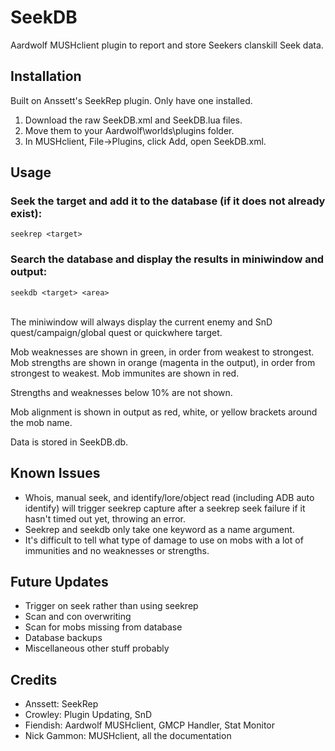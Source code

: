 # SeekDB
Aardwolf MUSHclient plugin to report and store Seekers clanskill Seek data.

## Installation
Built on Anssett's SeekRep plugin. Only have one installed.
1. Download the raw SeekDB.xml and SeekDB.lua files.
2. Move them to your Aardwolf\worlds\plugins folder.
3. In MUSHclient, File->Plugins, click Add, open SeekDB.xml.

## Usage
### Seek the target and add it to the database (if it does not already exist):
```
seekrep <target>
```
### Search the database and display the results in miniwindow and output:
```
seekdb <target> <area>
```
\
The miniwindow will always display the current enemy and SnD quest/campaign/global quest or quickwhere target.

Mob weaknesses are shown in green, in order from weakest to strongest.
Mob strengths are shown in orange (magenta in the output), in order from strongest to weakest.
Mob immunites are shown in red.

Strengths and weaknesses below 10% are not shown.

Mob alignment is shown in output as red, white, or yellow brackets around the mob name.

Data is stored in SeekDB.db.

## Known Issues
- Whois, manual seek, and identify/lore/object read (including ADB auto identify) will trigger seekrep capture after a seekrep seek failure if it hasn't timed out yet, throwing an error.
- Seekrep and seekdb only take one keyword as a name argument.
- It's difficult to tell what type of damage to use on mobs with a lot of immunities and no weaknesses or strengths.

## Future Updates
- Trigger on seek rather than using seekrep
- Scan and con overwriting
- Scan for mobs missing from database
- Database backups
- Miscellaneous other stuff probably

## Credits
- Anssett: SeekRep 
- Crowley: Plugin Updating, SnD
- Fiendish: Aardwolf MUSHclient, GMCP Handler,  Stat Monitor
- Nick Gammon: MUSHclient, all the documentation
